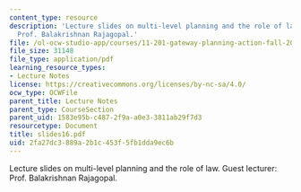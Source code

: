 ```yaml
---
content_type: resource
description: 'Lecture slides on multi-level planning and the role of law. Guest lecturer:
  Prof. Balakrishnan Rajagopal.'
file: /ol-ocw-studio-app/courses/11-201-gateway-planning-action-fall-2007/2fa27dc3889a2b1c453f5fb1dda9ec6b_slides16.pdf
file_size: 31148
file_type: application/pdf
learning_resource_types:
- Lecture Notes
license: https://creativecommons.org/licenses/by-nc-sa/4.0/
ocw_type: OCWFile
parent_title: Lecture Notes
parent_type: CourseSection
parent_uid: 1583e95b-c487-2f9a-a0e3-3811ab29f7d3
resourcetype: Document
title: slides16.pdf
uid: 2fa27dc3-889a-2b1c-453f-5fb1dda9ec6b
---
```

Lecture slides on multi-level planning and the role of law. Guest lecturer: Prof. Balakrishnan Rajagopal.